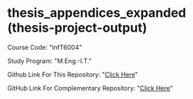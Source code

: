 # thesis_appendices_expanded (thesis-project-output)

Course Code: "InfT6004"

Study Program: "M.Eng.-I.T."

Github Link For This Repository: "[Click Here](https://github.com/ahiyantra/thesis_appendices_expanded)"

GitHub Link For Complementary Repository: "[Click Here](https://github.com/ahiyantra/thesis_deep_learning_models)"
